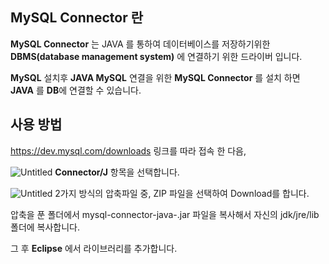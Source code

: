 ## MySQL Connector 란

**MySQL Connector** 는 JAVA 를 통하여 데이터베이스를 저장하기위한 **DBMS(database management system)** 에 연결하기 위한 드라이버 입니다.

**MySQL** 설치후 **JAVA MySQL** 연결을 위한 **MySQL Connector** 를 설치 하면 **JAVA** 를 **DB**에 연결할 수 있습니다.

## 사용 방법

https://dev.mysql.com/downloads  링크를 따라 접속 한 다음,

![Untitled](https://user-images.githubusercontent.com/57824945/74741774-c0bbce80-52a0-11ea-9cfd-ead8c487ffc7.png)
**Connector/J** 항목을 선택합니다.


![Untitled](https://user-images.githubusercontent.com/57824945/74742058-4d668c80-52a1-11ea-896e-d2c511aa423f.png)
2가지 방식의 압축파일 중, ZIP 파일을 선택하여 Download를 합니다.

압축을 푼 폴더에서 mysql-connector-java-.jar 파일을 복사해서 자신의 jdk/jre/lib 폴더에 복사합니다.

그 후 **Eclipse** 에서 라이브러리를 추가합니다.
